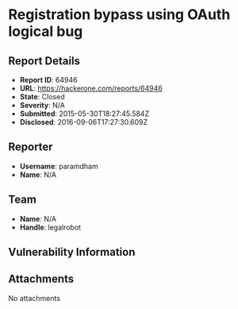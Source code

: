 # Registration bypass using OAuth logical bug

## Report Details
- **Report ID**: 64946
- **URL**: https://hackerone.com/reports/64946
- **State**: Closed
- **Severity**: N/A
- **Submitted**: 2015-05-30T18:27:45.584Z
- **Disclosed**: 2016-09-06T17:27:30.609Z

## Reporter
- **Username**: paramdham
- **Name**: N/A

## Team
- **Name**: N/A
- **Handle**: legalrobot

## Vulnerability Information


## Attachments
No attachments

